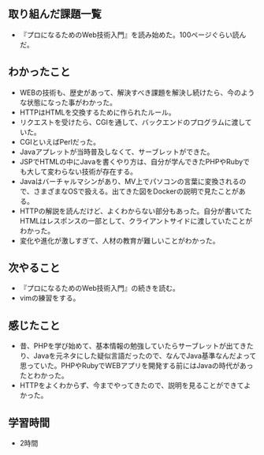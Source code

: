 ## 取り組んだ課題一覧
- 『プロになるためのWeb技術入門』を読み始めた。100ページぐらい読んだ。

## わかったこと
- WEBの技術も、歴史があって、解決すべき課題を解決し続けたら、今のような状態になった事がわかった。
- HTTPはHTMLを交換するために作られたルール。
- リクエストを受けたら、CGIを通して、バックエンドのプログラムに渡していた。
- CGIといえばPerlだった。
- Javaアプレットが当時普及しなくて、サーブレットができた。
- JSPでHTMLの中にJavaを書くやり方は、自分が学んできたPHPやRubyでも大して変わらない技術が存在する。
- Javaはバーチャルマシンがあり、MV上でパソコンの言葉に変換されるので、さまざまなOSで扱える。出てきた図をDockerの説明で見たことがある。
- HTTPの解説を読んだけど、よくわからない部分もあった。自分が書いてたHTMLはレスポンスの一部として、クライアントサイドに渡していたことがわかった。
- 変化や進化が激しすぎて、人材の教育が難しいことがわかった。

## 次やること
- 『プロになるためのWeb技術入門』の続きを読む。
- vimの練習をする。

## 感じたこと
- 昔、PHPを学び始めて、基本情報の勉強していたらサーブレットが出てきたり、Javaを元ネタにした疑似言語だったので、なんでJava基準なんだよって思っていた。PHPやRubyでWEBアプリを開発する前にはJavaの時代があったとわかった。
- HTTPをよくわからず、今までやってきたので、説明を見ることができてよかった。

## 学習時間
- 2時間
